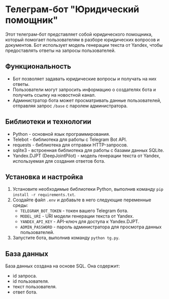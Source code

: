 # Телеграм-бот "Юридический помощник"

Этот телеграм-бот представляет собой юридического помощника, который помогает пользователям в разборе юридических вопросов и документов. Бот использует модель генерации текста от Yandex, чтобы предоставлять ответы на запросы пользователей.

## Функциональность

- Бот позволяет задавать юридические вопросы и получать на них ответы.
- Пользователи могут запросить информацию о создателях бота и получить ссылку на новостной канал.
- Администратор бота может просматривать данные пользователей, отправляя запрос `/base` с паролем администратора.

## Библиотеки и технологии

- Python - основной язык программирования.
- Telebot - библиотека для работы с Telegram Bot API.
- requests - библиотека для отправки HTTP-запросов.
- sqlite3 - встроенная библиотека для работы с базами данных SQLite.
- Yandex.DJPT (DeepJointPilot) - модель генерации текста от Yandex, используемая для создания ответов бота.

## Установка и настройка

1. Установите необходимые библиотеки Python, выполнив команду `pip install -r requirements.txt`.
2. Создайте файл `.env` и добавьте в него следующие переменные среды:
   - `TELEGRAM_BOT_TOKEN` - токен вашего Telegram бота.
   - `MODEL_URI` - URI модели генерации текста от Yandex.
   - `YANDEX_API_KEY` - API-ключ для доступа к Yandex.DJPT.
   - `ADMIN_PASSWORD` - пароль администратора для просмотра данных пользователей.
3. Запустите бота, выполнив команду `python tg.py`.

## База данных

База данных создана на основе SQL. 
Она содержит:
- id запроса.
- id пользователя.
- текст пользователя.
- ответ бота.
